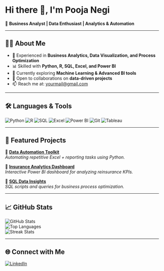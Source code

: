 # Hi there 👋, I'm Pooja Negi  

🎯 **Business Analyst | Data Enthusiast | Analytics & Automation**  

---

## 👩‍💻 About Me  
- 🔭 Experienced in **Business Analytics, Data Visualization, and Process Optimization**  
- 📊 Skilled with **Python, R, SQL, Excel, and Power BI**  
- 🌱 Currently exploring **Machine Learning & Advanced BI tools**  
- 🤝 Open to collaborations on **data-driven projects**  
- 📫 Reach me at: yourmail@gmail.com  

---

## 🛠️ Languages & Tools  
![Python](https://img.shields.io/badge/-Python-3776AB?logo=python&logoColor=white)
![R](https://img.shields.io/badge/-R-276DC3?logo=r&logoColor=white)
![SQL](https://img.shields.io/badge/-SQL-4479A1?logo=mysql&logoColor=white)
![Excel](https://img.shields.io/badge/-Excel-217346?logo=microsoft-excel&logoColor=white)
![Power BI](https://img.shields.io/badge/-PowerBI-F2C811?logo=powerbi&logoColor=black)
![Git](https://img.shields.io/badge/-Git-F05032?logo=git&logoColor=white)
![Tableau](https://img.shields.io/badge/-Tableau-E97627?logo=tableau&logoColor=white)

---

## 📂 Featured Projects  
🔹 [**Data Automation Toolkit**](https://github.com/pooonegi/data-automation)  
*Automating repetitive Excel + reporting tasks using Python.*  

🔹 [**Insurance Analytics Dashboard**](https://github.com/pooonegi/insurance-dashboard)  
*Interactive Power BI dashboard for analyzing reinsurance KPIs.*  

🔹 [**SQL Data Insights**](https://github.com/pooonegi/sql-insights)  
*SQL scripts and queries for business process optimization.*  

---

## 📈 GitHub Stats  
![GitHub Stats](https://github-readme-stats.vercel.app/api?username=pooonegi&show_icons=true&theme=tokyonight)  
![Top Languages](https://github-readme-stats.vercel.app/api/top-langs/?username=pooonegi&layout=compact&theme=tokyonight)  
![Streak Stats](https://github-readme-streak-stats.herokuapp.com/?user=pooonegi&theme=tokyonight)  

---

## 🌐 Connect with Me  
[![LinkedIn](https://img.shields.io/badge/LinkedIn-blue?logo=linkedin&logoColor=white)](https://www.linkedin.com/in/poojanegi3429)  
